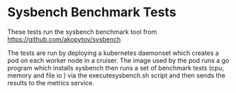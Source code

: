 # Sysbench Benchmark Tests

These tests run the sysbench benchmark tool from https://github.com/akopytov/sysbench

The tests are run by deploying a kubernetes daemonset which creates a pod on each worker node in a cruiser. The image used by the pod runs a go program which installs sysbench then runs a set of benchmark tests (cpu, memory and file io ) via the executesysbench.sh script and then sends the results to the metrics service.
